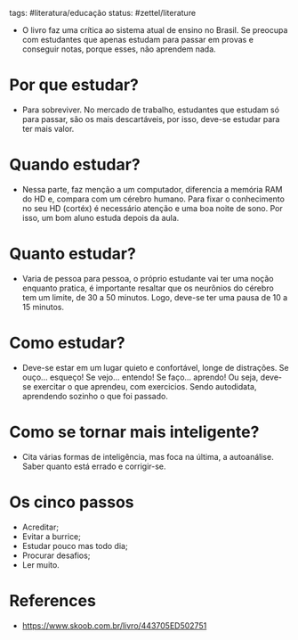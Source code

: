 tags: #literatura/educação 
status: #zettel/literature 

- O livro faz uma crítica ao sistema atual de ensino no Brasil. Se preocupa com estudantes que apenas estudam para passar em provas e conseguir notas, porque esses, não aprendem nada.

# Por que estudar?
- Para sobreviver. No mercado de trabalho, estudantes que estudam só para passar, são os mais descartáveis, por isso, deve-se estudar para ter mais valor.

# Quando estudar?
- Nessa parte, faz menção a um computador, diferencia a memória RAM do HD e, compara com um cérebro humano. Para fixar o conhecimento no seu HD (cortéx) é necessário atenção e uma boa noite de sono. Por isso, um bom aluno estuda depois da aula. 

# Quanto estudar?
- Varia de pessoa para pessoa, o próprio estudante vai ter uma noção enquanto pratica, é importante resaltar que os neurônios do cérebro tem um limite, de 30 a 50 minutos. Logo, deve-se ter uma pausa de 10 a 15 minutos.

# Como estudar?
- Deve-se estar em um lugar quieto e confortável, longe de distrações. Se ouço... esqueço! Se vejo... entendo! Se faço... aprendo! Ou seja, deve-se exercitar o que aprendeu, com exercicios. Sendo autodidata, aprendendo sozinho o que foi passado.

# Como se tornar mais inteligente?
- Cita várias formas de inteligência, mas foca na última, a autoanálise. Saber quanto está errado e corrigir-se.

# Os cinco passos
- Acreditar; 
- Evitar a burrice; 
- Estudar pouco mas todo dia; 
- Procurar desafios; 
- Ler muito.

# References
- https://www.skoob.com.br/livro/443705ED502751
